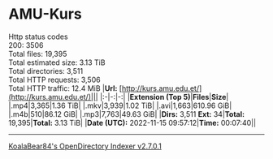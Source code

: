 # AMU-Kurs

Http status codes<br>
200: 3506<br>
Total files: 19,395<br>
Total estimated size: 3.13 TiB<br>
Total directories: 3,511<br>
Total HTTP requests: 3,506<br>
Total HTTP traffic: 12.4 MiB
|**Url:** [http://kurs.amu.edu.et/](http://kurs.amu.edu.et/)|||
|:-|-:|-:|
|**Extension (Top 5)**|**Files**|**Size**|
|.mp4|3,365|1.36 TiB|
|.mkv|3,939|1.02 TiB|
|.avi|1,663|610.96 GiB|
|.m4b|510|86.12 GiB|
|.mp3|7,763|49.63 GiB|
|**Dirs:** 3,511 **Ext:** 34|**Total:** 19,395|**Total:** 3.13 TiB|
|**Date (UTC):** 2022-11-15 09:57:12|**Time:** 00:07:40||
<hr>

[KoalaBear84's OpenDirectory Indexer v2.7.0.1](https://github.com/KoalaBear84/OpenDirectoryDownloader/)
